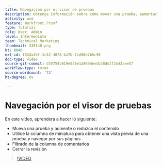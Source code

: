 ```yaml
---
title: Navegación por el visor de pruebas
description: Obtenga información sobre cómo mover una prueba, aumentar o reducir el contenido, utilizar la columna de miniaturas, filtrar comentarios de prueba y mucho más en la [!DNL  Workfront] visualizador de pruebas.
activity: use
feature: Workfront Proof
type: Tutorial
role: User, Admin
level: Intermediate
team: Technical Marketing
thumbnail: 335140.png
kt: 8840
exl-id: 1534a43f-1c52-4078-b47b-11d96b7b5c98
doc-type: video
source-git-commit: d39754b619e526e1a869deedb38dd2f2b43aee57
workflow-type: tm+mt
source-wordcount: '73'
ht-degree: 0%

---
```


# Navegación por el visor de pruebas

En este vídeo, aprenderá a hacer lo siguiente:

* Mueva una prueba y aumente o reduzca el contenido
* Utilice la columna de miniatura para obtener una vista previa de una prueba y navegar por sus páginas
* Filtrado de la columna de comentarios
* Cerrar la revisión

>[!VIDEO](https://video.tv.adobe.com/v/335140/?quality=12)

<!-- 
## Learn more
* Review a static proof
* Search within a proof
* Compare proofs
* Configure proofing viewer settings
* View the [!DNL Workfront] object associated with a proof
* Share a proof from the proofing viewer
* Print a proof summary within [!DNL Workfront]
-->
